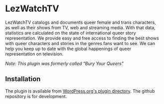 # LezWatchTV

LezWatchTV catalogs and documents queer female and trans characters, as well as their shows from TV, web and streaming media. With that data, statistics are calculated on the state of international queer story representation. We provide easy and free access to finding the best shows with queer characters and stories in the genres fans want to see. We can help you keep up to date with the global happenings of queer representation on television.

_Note: This plugin was formerly called "Bury Your Queers"_

## Installation

The plugin is available from [WordPress.org's plugin directory](https://wordpress.org/plugins/bury-your-queers). The github repository is for development.